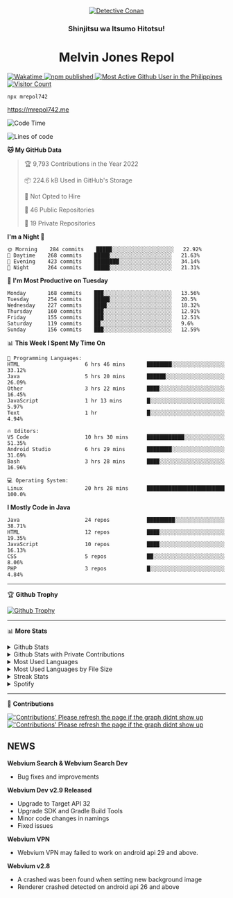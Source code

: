 <p align="center">

<a href="https://mrepol742.github.io">
  <img alt="Detective Conan" src="https://mrepol742-gif-randomizer.vercel.app/api" /> 
  </a> 
  <h3 align="center">Shinjitsu wa Itsumo Hitotsu!</h3>
  <h1 align="center">Melvin Jones Repol</h1>
  <a href="https://mrepol742.github.io">
   <img alt="Wakatime" src="https://github.com/mrepol742/mrepol742/actions/workflows/README.yml/badge.svg" /> 
  <img alt="npm published" src="https://github.com/mrepol742/mrepol742/actions/workflows/npmjs.yml/badge.svg"/>
    <img alt="Most Active Github User in the Philippines" src="https://enibdhv97zm33sz.m.pipedream.net" /> 
     <img alt="Visitor Count" src="https://visitor-badge.glitch.me/badge?page_id=mrepol742" /> 
  </a>
</p>

~~~ 
npx mrepol742
~~~
https://mrepol742.me

[comment]: <> (This is a automated generated Data from github action workflow)
[comment]: <> (START OF GENERATED DATA)

<!--START_SECTION:waka-->
![Code Time](http://img.shields.io/badge/Code%20Time-656%20hrs%2025%20mins-blue)

![Lines of code](https://img.shields.io/badge/From%20Hello%20World%20I%27ve%20Written-237%20Thousand%20lines%20of%20code-blue)

**🐱 My GitHub Data** 

> 🏆 9,793 Contributions in the Year 2022
 > 
> 📦 224.6 kB Used in GitHub's Storage 
 > 
> 🚫 Not Opted to Hire
 > 
> 📜 46 Public Repositories 
 > 
> 🔑 19 Private Repositories  
 > 
**I'm a Night 🦉** 

```text
🌞 Morning    284 commits    █████░░░░░░░░░░░░░░░░░░░░   22.92% 
🌆 Daytime    268 commits    █████░░░░░░░░░░░░░░░░░░░░   21.63% 
🌃 Evening    423 commits    ████████░░░░░░░░░░░░░░░░░   34.14% 
🌙 Night      264 commits    █████░░░░░░░░░░░░░░░░░░░░   21.31%

```
📅 **I'm Most Productive on Tuesday** 

```text
Monday       168 commits    ███░░░░░░░░░░░░░░░░░░░░░░   13.56% 
Tuesday      254 commits    █████░░░░░░░░░░░░░░░░░░░░   20.5% 
Wednesday    227 commits    ████░░░░░░░░░░░░░░░░░░░░░   18.32% 
Thursday     160 commits    ███░░░░░░░░░░░░░░░░░░░░░░   12.91% 
Friday       155 commits    ███░░░░░░░░░░░░░░░░░░░░░░   12.51% 
Saturday     119 commits    ██░░░░░░░░░░░░░░░░░░░░░░░   9.6% 
Sunday       156 commits    ███░░░░░░░░░░░░░░░░░░░░░░   12.59%

```


📊 **This Week I Spent My Time On** 

```text
💬 Programming Languages: 
HTML                     6 hrs 46 mins       ████████░░░░░░░░░░░░░░░░░   33.12% 
Java                     5 hrs 20 mins       ██████░░░░░░░░░░░░░░░░░░░   26.09% 
Other                    3 hrs 22 mins       ████░░░░░░░░░░░░░░░░░░░░░   16.45% 
JavaScript               1 hr 13 mins        █░░░░░░░░░░░░░░░░░░░░░░░░   5.97% 
Text                     1 hr                █░░░░░░░░░░░░░░░░░░░░░░░░   4.94%

🔥 Editors: 
VS Code                  10 hrs 30 mins      ████████████░░░░░░░░░░░░░   51.35% 
Android Studio           6 hrs 29 mins       ████████░░░░░░░░░░░░░░░░░   31.69% 
Bash                     3 hrs 28 mins       ████░░░░░░░░░░░░░░░░░░░░░   16.96%

💻 Operating System: 
Linux                    20 hrs 28 mins      █████████████████████████   100.0%

```

**I Mostly Code in Java** 

```text
Java                     24 repos            █████████░░░░░░░░░░░░░░░░   38.71% 
HTML                     12 repos            ████░░░░░░░░░░░░░░░░░░░░░   19.35% 
JavaScript               10 repos            ████░░░░░░░░░░░░░░░░░░░░░   16.13% 
CSS                      5 repos             ██░░░░░░░░░░░░░░░░░░░░░░░   8.06% 
PHP                      3 repos             █░░░░░░░░░░░░░░░░░░░░░░░░   4.84%

```



<!--END_SECTION:waka-->

[comment]: <> (END OF GENERATED DATA)

<p>
  
  <hr>

🏆 **Github Trophy**
  
<a href="https://mrepol742.github.io">
<img alt="Github Trophy" src="https://github-profile-trophy.vercel.app/?username=mrepol742&theme=gruvbox">
</a>
</p>

<p>
  
   <hr>

📊 **More Stats**
  
<details>
  <summary>Github Stats</summary>
  <br>
  <a href="https://mrepol742.github.io">
  <img alt="Github Stats" src="https://github-readme-stats.vercel.app/api?username=mrepol742&show_icons=true&count_private=true&theme=gruvbox&include_all_commits=true">
</a>  
  
</details> 
  
  <details>
  <summary>Github Stats with Private Contributions</summary>
  <br>
 <a href="https://mrepol742.github.io">
<img alt="Github Stats with Private Contributions" src="https://mrepol742.github.io/github-stats/generated/overview.svg">
</a>
</details>
  
<details>
  <summary>Most Used Languages</summary>
  <br>
 <a href="https://mrepol742.github.io">
<img alt="Most Used Languages" src="https://github-readme-stats.vercel.app/api/top-langs/?username=mrepol742&layout=compact&include_all_commits=true&&count_private=true&langs_count=20&theme=gruvbox">
</a>
</details>

 <details>
  <summary>Most Used Languages by File Size</summary>
  <br>
 <a href="https://mrepol742.github.io">
<img alt="Most Used Languages by File Size" src="https://mrepol742.github.io/github-stats/generated/languages.svg">
</a>
</details>

<details>
  <summary>Streak Stats</summary>
  <br>
<a href="https://mrepol742.github.io">
<img alt="'Streak Stats' Please refresh the page if the stats didnt show up" src="https://mrepol742-streak-stats.herokuapp.com/?user=mrepol742&theme=gruvbox">
</a>
</p>
</details>
<details>
  <summary>Spotify</summary>
  <br>
<a href="https://mrepol742.github.io">
<img alt="Spotify" src="https://spotify-recently-played-readme.vercel.app/api?user=7xx9e7hwq1qyown0m4ut78pcz&count=10&unique=true">
</a>
</p>
</details>

 <hr>

📜 **Contributions**
  
<a href="https://mrepol742.github.io">
<img alt="'Contributions' Please refresh the page if the graph didnt show up" src="https://mrepol742-activity-graph.herokuapp.com/graph?username=mrepol742&theme=github&hide_border=true">
  <img alt="'Contributions' Please refresh the page if the graph didnt show up" src="https://github.com/mrepol742/mrepol742/blob/master/profile-3d-contrib/profile-south-season-animate.svg"/>
</a>
</p>


## NEWS
**Webvium Search & Webvium Search Dev**
- Bug fixes and improvements

**Webvium Dev v2.9 Released**
- Upgrade to Target API 32
- Upgrade SDK and Gradle Build Tools
- Minor code changes in namings
- Fixed issues

**Webvium VPN**
- Webvium VPN may failed to work on android api 29 and above.

**Webvium v2.8**
- A crashed was been found when setting new background image
- Renderer crashed detected on android api 26 and above
